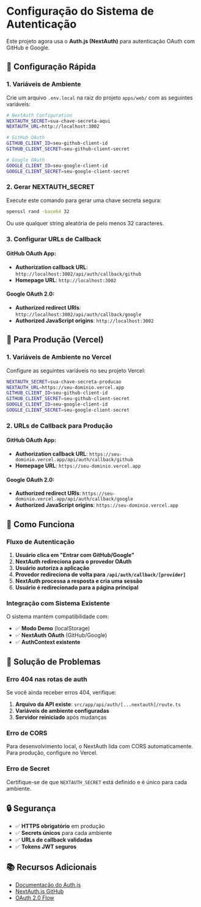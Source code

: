 # Configuração do Sistema de Autenticação

Este projeto agora usa o **Auth.js (NextAuth)** para autenticação OAuth com GitHub e Google.

## 🚀 Configuração Rápida

### 1. Variáveis de Ambiente

Crie um arquivo `.env.local` na raiz do projeto `apps/web/` com as seguintes variáveis:

```bash
# NextAuth Configuration
NEXTAUTH_SECRET=sua-chave-secreta-aqui
NEXTAUTH_URL=http://localhost:3002

# GitHub OAuth
GITHUB_CLIENT_ID=seu-github-client-id
GITHUB_CLIENT_SECRET=seu-github-client-secret

# Google OAuth
GOOGLE_CLIENT_ID=seu-google-client-id
GOOGLE_CLIENT_SECRET=seu-google-client-secret
```

### 2. Gerar NEXTAUTH_SECRET

Execute este comando para gerar uma chave secreta segura:

```bash
openssl rand -base64 32
```

Ou use qualquer string aleatória de pelo menos 32 caracteres.

### 3. Configurar URLs de Callback

#### GitHub OAuth App:
- **Authorization callback URL**: `http://localhost:3002/api/auth/callback/github`
- **Homepage URL**: `http://localhost:3002`

#### Google OAuth 2.0:
- **Authorized redirect URIs**: `http://localhost:3002/api/auth/callback/google`
- **Authorized JavaScript origins**: `http://localhost:3002`

## 🔧 Para Produção (Vercel)

### 1. Variáveis de Ambiente no Vercel

Configure as seguintes variáveis no seu projeto Vercel:

```bash
NEXTAUTH_SECRET=sua-chave-secreta-producao
NEXTAUTH_URL=https://seu-dominio.vercel.app
GITHUB_CLIENT_ID=seu-github-client-id
GITHUB_CLIENT_SECRET=seu-github-client-secret
GOOGLE_CLIENT_ID=seu-google-client-id
GOOGLE_CLIENT_SECRET=seu-google-client-secret
```

### 2. URLs de Callback para Produção

#### GitHub OAuth App:
- **Authorization callback URL**: `https://seu-dominio.vercel.app/api/auth/callback/github`
- **Homepage URL**: `https://seu-dominio.vercel.app`

#### Google OAuth 2.0:
- **Authorized redirect URIs**: `https://seu-dominio.vercel.app/api/auth/callback/google`
- **Authorized JavaScript origins**: `https://seu-dominio.vercel.app`

## 📱 Como Funciona

### Fluxo de Autenticação

1. **Usuário clica em "Entrar com GitHub/Google"**
2. **NextAuth redireciona para o provedor OAuth**
3. **Usuário autoriza a aplicação**
4. **Provedor redireciona de volta para `/api/auth/callback/[provider]`**
5. **NextAuth processa a resposta e cria uma sessão**
6. **Usuário é redirecionado para a página principal**

### Integração com Sistema Existente

O sistema mantém compatibilidade com:
- ✅ **Modo Demo** (localStorage)
- ✅ **NextAuth OAuth** (GitHub/Google)
- ✅ **AuthContext existente**

## 🐛 Solução de Problemas

### Erro 404 nas rotas de auth

Se você ainda receber erros 404, verifique:

1. **Arquivo da API existe**: `src/app/api/auth/[...nextauth]/route.ts`
2. **Variáveis de ambiente configuradas**
3. **Servidor reiniciado** após mudanças

### Erro de CORS

Para desenvolvimento local, o NextAuth lida com CORS automaticamente. Para produção, configure no Vercel.

### Erro de Secret

Certifique-se de que `NEXTAUTH_SECRET` está definido e é único para cada ambiente.

## 🔒 Segurança

- ✅ **HTTPS obrigatório** em produção
- ✅ **Secrets únicos** para cada ambiente
- ✅ **URLs de callback validadas**
- ✅ **Tokens JWT seguros**

## 📚 Recursos Adicionais

- [Documentação do Auth.js](https://authjs.dev/)
- [NextAuth.js GitHub](https://github.com/nextauthjs/next-auth)
- [OAuth 2.0 Flow](https://oauth.net/2/)
